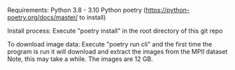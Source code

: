 Requirements:
Python 3.8 - 3.10
Python poetry (https://python-poetry.org/docs/master/ to install)

Install process:
Execute "poetry install" in the root directory of this git repo

To download image data:
Execute "poetry run cli" and the first time the program is run it will download and extract the images from the MPII dataset
Note, this may take a while. The images are 12 GB.
